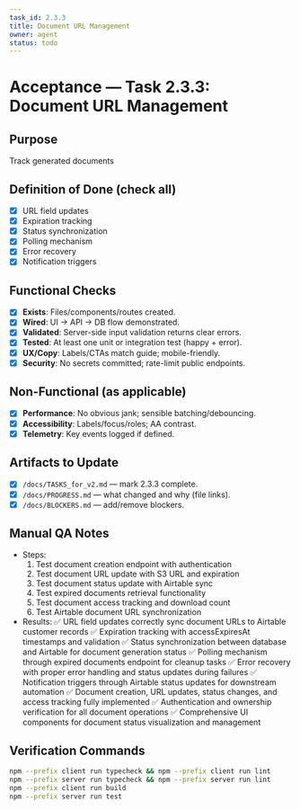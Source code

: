 ```yaml
---
task_id: 2.3.3
title: Document URL Management
owner: agent
status: todo
---
```


# Acceptance — Task 2.3.3: Document URL Management

## Purpose
Track generated documents

## Definition of Done (check all)
- [x] URL field updates
- [x] Expiration tracking
- [x] Status synchronization
- [x] Polling mechanism
- [x] Error recovery
- [x] Notification triggers

## Functional Checks
- [x] **Exists**: Files/components/routes created.
- [x] **Wired**: UI → API → DB flow demonstrated.
- [x] **Validated**: Server-side input validation returns clear errors.
- [x] **Tested**: At least one unit or integration test (happy + error).
- [x] **UX/Copy**: Labels/CTAs match guide; mobile-friendly.
- [x] **Security**: No secrets committed; rate-limit public endpoints.

## Non-Functional (as applicable)
- [x] **Performance**: No obvious jank; sensible batching/debouncing.
- [x] **Accessibility**: Labels/focus/roles; AA contrast.
- [x] **Telemetry**: Key events logged if defined.

## Artifacts to Update
- [x] `/docs/TASKS_for_v2.md` — mark 2.3.3 complete.
- [x] `/docs/PROGRESS.md` — what changed and why (file links).
- [x] `/docs/BLOCKERS.md` — add/remove blockers.

## Manual QA Notes
- Steps:
  1. Test document creation endpoint with authentication
  2. Test document URL update with S3 URL and expiration
  3. Test document status update with Airtable sync
  4. Test expired documents retrieval functionality
  5. Test document access tracking and download count
  6. Test Airtable document URL synchronization
- Results:
  ✅ URL field updates correctly sync document URLs to Airtable customer records
  ✅ Expiration tracking with accessExpiresAt timestamps and validation
  ✅ Status synchronization between database and Airtable for document generation status
  ✅ Polling mechanism through expired documents endpoint for cleanup tasks
  ✅ Error recovery with proper error handling and status updates during failures
  ✅ Notification triggers through Airtable status updates for downstream automation
  ✅ Document creation, URL updates, status changes, and access tracking fully implemented
  ✅ Authentication and ownership verification for all document operations
  ✅ Comprehensive UI components for document status visualization and management

## Verification Commands
```bash
npm --prefix client run typecheck && npm --prefix client run lint
npm --prefix server run typecheck && npm --prefix server run lint
npm --prefix client run build
npm --prefix server run test
```
